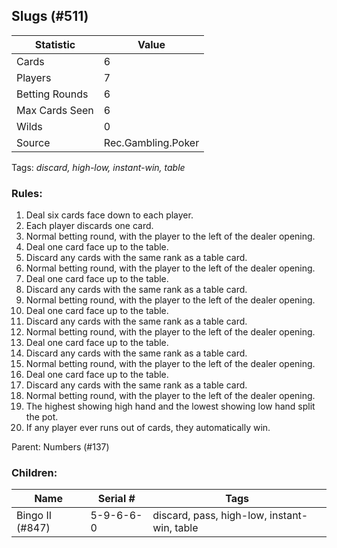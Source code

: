 ## Slugs (#511)

|Statistic|Value|
|---------|-----|
|Cards|6|
|Players|7|
|Betting Rounds|6|
|Max Cards Seen|6|
|Wilds|0|
|Source|Rec.Gambling.Poker|

Tags: *discard, high-low, instant-win, table*
### Rules:
1. Deal six cards face down to each player.
2. Each player discards one card.
3. Normal betting round, with the player to the left of the dealer opening.
4. Deal one card face up to the table.
5. Discard any cards with the same rank as a table card.
6. Normal betting round, with the player to the left of the dealer opening.
7. Deal one card face up to the table.
8. Discard any cards with the same rank as a table card.
9. Normal betting round, with the player to the left of the dealer opening.
10. Deal one card face up to the table.
11. Discard any cards with the same rank as a table card.
12. Normal betting round, with the player to the left of the dealer opening.
13. Deal one card face up to the table.
14. Discard any cards with the same rank as a table card.
15. Normal betting round, with the player to the left of the dealer opening.
16. Deal one card face up to the table.
17. Discard any cards with the same rank as a table card.
18. Normal betting round, with the player to the left of the dealer opening.
19. The highest showing high hand and the lowest showing low hand split the pot.
20. If any player ever runs out of cards, they automatically win.

Parent: Numbers (#137)
### Children:

|Name|Serial #|Tags|
|----|--------|----|
|Bingo II (#847)|5-9-6-6-0|discard, pass, high-low, instant-win, table


